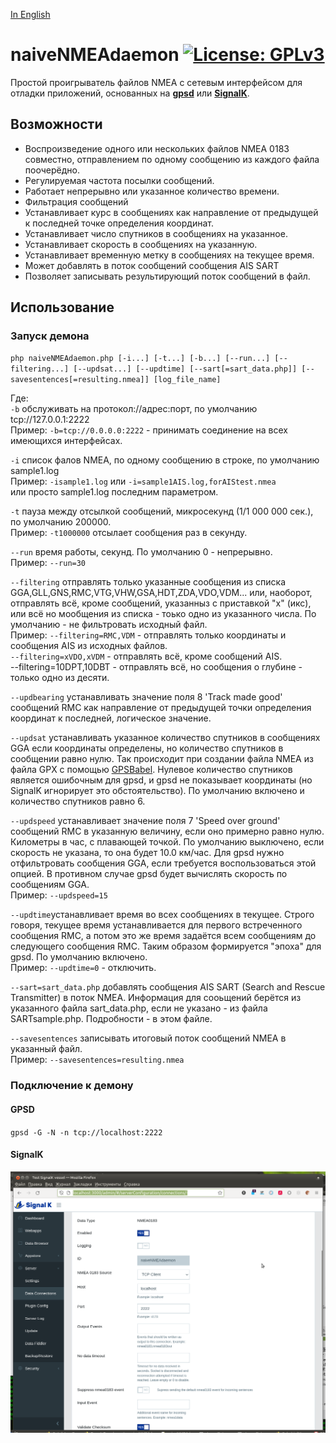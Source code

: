 [In English](https://github.com/VladimirKalachikhin/naiveNMEAdaemon/blob/master/README.md)
# naiveNMEAdaemon [![License: GPLv3](https://www.gnu.org/graphics/gplv3-88x31.png)](https://www.gnu.org/licenses/gpl-3.0.html)

Простой проигрыватель файлов NMEA с сетевым интерфейсом для отладки приложений, основанных на **[gpsd](https://gpsd.io/)**  или **[SignalK](https://signalk.org/)**.

## Возможности
* Воспроизведение одного или нескольких файлов NMEA 0183 совместно, отправлением по одному сообщению из каждого файла поочерёдно.
* Регулируемая частота посылки сообщений.
* Работает непрерывно или указанное количество времени.
* Фильтрация сообщений
* Устанавливает курс в сообщениях как направление от предыдущей к последней точке определения координат.
* Устанавливает число спутников в сообщениях на указанное.
* Устанавливает скорость в сообщениях на указанную.
* Устанавливает временную метку в сообщениях на текущее время.
* Может добавлять в поток сообщений сообщения AIS SART
* Позволяет записывать результирующий поток сообщений в файл.

## Использование
### Запуск демона
`php naiveNMEAdaemon.php [-i...] [-t...] [-b...] [--run...] [--filtering...] [--updsat...] [--updtime] [--sart[=sart_data.php]] [--savesentences[=resulting.nmea]] [log_file_name]`  

Где:  
`-b` обслуживать на протокол://адрес:порт, по умолчанию tcp://127.0.0.1:2222  
Пример: `-b=tcp://0.0.0.0:2222` - принимать соединение на всех имеющихся интерфейсах.  

`-i` список фалов NMEA, по одному сообщению в строке, по умолчанию sample1.log  
Пример: `-isample1.log` или `-i=sample1AIS.log,forAIStest.nmea`   
или просто sample1.log последним параметром.

`-t` пауза между отсылкой сообщений, микросекунд (1/1 000 000 сек.), по умолчанию 200000.  
Пример: `-t1000000` отсылает сообщения раз в секунду.  

`--run` время работы, секунд. По умолчанию 0 - непрерывно.  
Пример: `--run=30`  

`--filtering` отправлять только указанные сообщения из списка GGA,GLL,GNS,RMC,VTG,VHW,GSA,HDT,ZDA,VDO,VDM... или, наоборот, отправлять всё, кроме сообщений, указанныз с приставкой "x" (икс), или всё но мообщения из списка - тоько одно из указанного числа. По умолчанию - не фильтровать исходный файл.  
Пример: `--filtering=RMC,VDM` - отправлять только координаты и сообщения AIS из исходных файлов.  
`--filtering=xVDO,xVDM` - отправлять всё, кроме сообщений AIS.   
--filtering=10DPT,10DBT - отправлять всё, но сообщения о глубине - только одно из десяти.

`--updbearing` устанавливать значение поля 8 'Track made good' сообщений RMC как направление от предыдущей точки определения координат к последней, логическое значение.  

`--updsat` устанавливать указанное количество спутников в сообщениях GGA если координаты определены, но количество спутников в сообщении равно нулю. Так происходит при создании файла NMEA из файла GPX с помощью [GPSBabel](https://www.gpsbabel.org/). Нулевое количество спутников является ошибочным для gpsd, и gpsd не показывает координаты (но SignalK игнорирует это обстоятельство). По умолчанию включено и количество спутников равно 6.  

`--updspeed` устанавливает значение поля 7 'Speed over ground' сообщений RMC в указанную величину, если оно примерно равно нулю. Километры в час, с плавающей точкой. По умолчанию выключено, если скорость не указана, то она будет 10.0 км/час. Для gpsd нужно отфильтровать сообщения GGA, если требуется воспользоваться этой опцией. В противном случае gpsd будет вычислять скорость по сообщениям GGA.   
Пример: `--updspeed=15` 

`--updtime`устанавливает время во всех сообщениях в текущее. Строго говоря, текущее время устанавливается для первого встреченного сообщения RMC, а потом это же время задаётся всем сообщениям до следующего сообщения RMC. Таким образом формируется "эпоха" для gpsd. По умолчанию включено.  
Пример: `--updtime=0` - отключить.

`--sart=sart_data.php` добавлять сообщения AIS SART (Search and Rescue Transmitter) в поток NMEA. Информация для сооьщений берётся из указанного файла sart_data.php, если не указано - из файла SARTsample.php. Подробности - в этом файле.

`--savesentences` записывать итоговый поток сообщений NMEA в указанный файл.  
Пример: `--savesentences=resulting.nmea`  

### Подключение к демону
#### GPSD
`gpsd -G -N -n tcp://localhost:2222`  

#### SignalK
![SignalK Data Connections settings](screenshots/s1.png)
